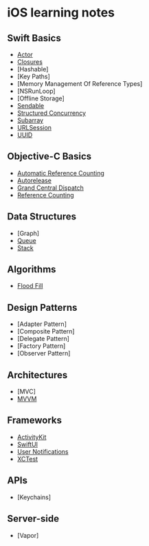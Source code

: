 # iOS learning notes

## Swift Basics
* [Actor](https://github.com/YIshihara11201/iOSTips/tree/main/Actor/Actor.md)
* [Closures](https://github.com/YIshihara11201/iOSTips/blob/main/Closures/Closures.md)
* [Hashable]
* [Key Paths]
* [Memory Management Of Reference Types]
* [NSRunLoop]
* [Offline Storage]
* [Sendable](https://github.com/YIshihara11201/iOSTips/blob/main/Sendable/Senable.md)
* [Structured Concurrency](https://github.com/YIshihara11201/iOSTips/edit/main/Structured%20Concurrency/StructuredConcurrency.md)
* [Subarray](https://github.com/YIshihara11201/iOSTips/blob/main/Subarray/Subarray.md)
* [URLSession](https://github.com/YIshihara11201/iOSTips/tree/main/URLSession/URLSession.md)
* [UUID](https://github.com/YIshihara11201/iOSTips/blob/main/UUID/UUID.md)

## Objective-C Basics
* [Automatic Reference Counting](https://github.com/YIshihara11201/iOSTips/blob/main/ARC/ARC.md)
* [Autorelease](https://github.com/YIshihara11201/iOSTips/blob/main/Autorelease/Autorelease.md)
* [Grand Central Dispatch](https://github.com/YIshihara11201/iOSTips/blob/main/GCD/GCD.md)
* [Reference Counting](https://github.com/YIshihara11201/iOSTips/blob/main/Reference%20Counting/ReferenceCounting.md)

## Data Structures
* [Graph]
* [Queue](https://github.com/YIshihara11201/iOSTips/blob/main/Queue/Queue.md)
* [Stack](https://github.com/YIshihara11201/iOSTips/blob/main/Stack/Stack.md)

## Algorithms
* [Flood Fill](https://github.com/YIshihara11201/iOSTips/blob/main/Flood%20Fill/FloodFill.md)

## Design Patterns
* [Adapter Pattern]
* [Composite Pattern]
* [Delegate Pattern]
* [Factory Pattern]
* [Observer Pattern]

## Architectures
* [MVC]
* [MVVM](https://github.com/YIshihara11201/iOSTips/blob/main/MVVM/MVVM.md)

## Frameworks
* [ActivityKit](https://github.com/YIshihara11201/iOSTips/blob/main/ActivityKit/ActivityKit.md)
* [SwiftUI](https://github.com/YIshihara11201/iOSTips/blob/main/SwiftUI/SwiftUI.md)
* [User Notifications](https://github.com/YIshihara11201/iOSTips/blob/main/User%20Notifications/UserNotifications.md)
* [XCTest](https://github.com/YIshihara11201/iOSTips/blob/main/XCTest/XCTest.md)

## APIs
* [Keychains]

## Server-side
* [Vapor]
